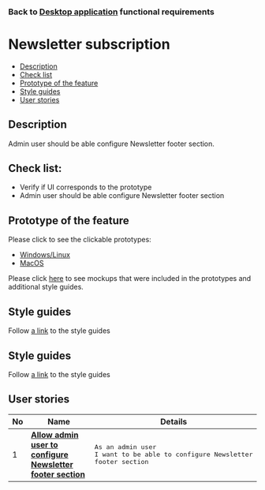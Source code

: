 ### Back to [Desktop application](../../#desktop-application) functional requirements

# Newsletter subscription

- [Description](#description)
- [Check list](#check-list)
- [Prototype of the feature](#prototype-of-the-feature)
- [Style guides](#style-guides)
- [User stories](#user-stories)

## Description

Admin user should be able configure Newsletter footer section.

## Check list:

  - Verify if UI corresponds to the prototype
  - Admin user should be able configure Newsletter footer section

## Prototype of the feature

Please click to see the clickable prototypes:
  - [Windows/Linux](https://www.figma.com/proto/NtbGYo1S9DgNYIOUU0WgEV/Site-footer-of-the-portal?page-id=8106%3A1314&node-id=8106%3A1463&viewport=266%2C48%2C0.13&scaling=min-zoom&starting-point-node-id=8106%3A1463)
  - [MacOS](https://www.figma.com/proto/NtbGYo1S9DgNYIOUU0WgEV/Site-footer-of-the-portal?page-id=0%3A1073&node-id=0%3A2345&viewport=266%2C48%2C0.13&scaling=min-zoom&starting-point-node-id=0%3A2345)

Please click [here](https://www.figma.com/file/NtbGYo1S9DgNYIOUU0WgEV/Site-footer-of-the-portal?node-id=0%3A1073) to see mockups that were included in the prototypes and additional style guides.

## Style guides

Follow [a link](https://www.figma.com/proto/0zkkf5WC77OSpvyD6YXpFE/Style-guides?page-id=0%3A1&node-id=19%3A5368&viewport=266%2C48%2C0.54&scaling=min-zoom&starting-point-node-id=19%3A5368) to the style guides

## Style guides

Follow [a link](https://www.figma.com/proto/0zkkf5WC77OSpvyD6YXpFE/Style-guides?page-id=0%3A1&node-id=19%3A5368&viewport=266%2C48%2C0.54&scaling=min-zoom&starting-point-node-id=19%3A5368) to the style guides

## User stories

No           |      Name     |   Details
------------ | ------------- | -------------
1 |[**Allow admin user to configure Newsletter footer section**](/sports_hub_portal/desktop_application_features/newsletter_email/user_stories/configure_newsletter)|<pre>As an admin user<br>I want to be able to configure Newsletter footer section</pre>
